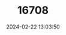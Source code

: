 ---
title: "16708"
category: "Peropteryx leucoptera"
draft: false
date: 2024-02-22 13:03:50
languages:
  English: ["White-winged Dog-like Bat"]
---